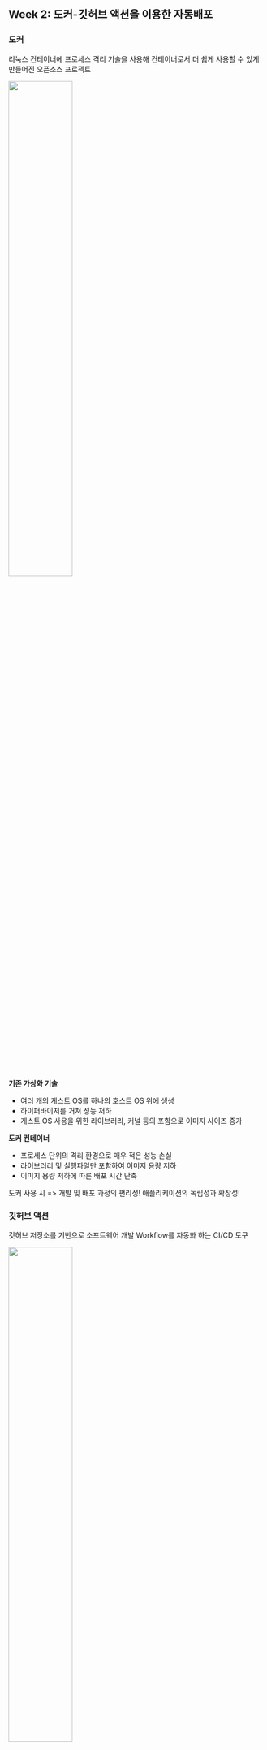 ## Week 2: 도커-깃허브 액션을 이용한 자동배포

### 도커
리눅스 컨테이너에 프로세스 격리 기술을 사용해 컨테이너로서 더 쉽게 사용할 수 있게 만들어진 오픈소스 프로젝트

<img width=50% src="https://user-images.githubusercontent.com/63996052/159634175-7b3176fe-9a2f-409f-b5fd-4516807a826a.png">

<b>기존 가상화 기술</b>
  - 여러 개의 게스트 OS를 하나의 호스트 OS 위에 생성
  - 하이퍼바이저를 거쳐 성능 저하
  - 게스트 OS 사용을 위한 라이브러리, 커널 등의 포함으로 이미지 사이즈 증가 
 
<b>도커 컨테이너</b>
  - 프로세스 단위의 격리 환경으로 매우 적은 성능 손실
  - 라이브러리 및 실행파일만 포함하여 이미지 용량 저하
  - 이미지 용량 저하에 따른 배포 시간 단축

도커 사용 시 => 개발 및 배포 과정의 편리성! 애플리케이션의 독립성과 확장성!

### 깃허브 액션
깃허브 저장소를 기반으로 소프트웨어 개발 Workflow를 자동화 하는 CI/CD 도구

<img width=50% src="https://user-images.githubusercontent.com/63996052/159648278-84730dda-4f44-4881-951e-c279131ed90e.png">

- build, test, package, release, deploy 등 다양한 이벤트 기반 Workflow 생성
- Runners라고 불리는 환경에서 직접 구동 가능
- 저장소마다 최대 20개의 Workflow 등록 가능
- 각 Workflow의 Job마다 최대 6시간 동안 실행, 초과시 자동 중지
- Job에서 Github API 호출시 1시간 동안 최대 1,000번 가능

<b>장점</b>
- 다른 CI 툴과 달리 복잡하지 않은 절차, 별도 설치 필요 없음
- Workflow 복제 용이
- Github와의 통합
- 여러 OS 및 런타임 버전 동시 테스트 가능
- 모든 언어 어플리케이션 빌드, 테스트 및 배포 가능
- 설정 자체에 많은 시간을 쏟지 않아도 가능 -> 작은 규모의 프로젝트에 용이

<b>단점</b>
- 문서 부족
- 개별 Workflow 삭제 불가능
- Workflow에서 단일 Job만 실행 불가능
- 큰 규모의 프로젝트의 경우 완전하지 못한 제어

### 도커-깃허브 액션
깃허브 액션을 이용한 Docker Image Build 및 Push

![image](https://user-images.githubusercontent.com/63996052/159630360-6123b537-83fe-48f5-9406-caf8ad833e4c.png)

<b>환경</b>
```
docker
docker-compose
nginx
gunicorn
mysql
python3.8
django(>=3.0)
```

nginx는 동시접속 처리에 특화된 웹 서버 프로그램으로, Apache보다 동작이 단순하고 전달자 역할만 한다.
gunicorn은 Python WSGI(Web Server Gateway Interface)로 python으로 작성된 웹 어플리케이션과 서버 사이의 인터페이스 또는 규칙이다.


![image](https://user-images.githubusercontent.com/63996052/159658230-65687557-bd2e-42ca-aee1-25ee5168d02b.png)


nginx는 여러개의 요청을 동시에 받았을 때, 정적 파일은 클라이언트에게 바로 돌려주고 동적 파일은 gunicorn을 거쳐 django에게 요청을 넘긴다.


<b>과정</b>

`.env` 파일에 임의의 장고 시크릿 키를 생성해 입력한다.

`Dockerfile` 파일을 통해 도커 이미지를 생성한다. 이를 통해 손쉽게 동일한 이미지를 반복해서 만들 수 있다.

`docker-compose.yml` 파일로 독립된 컨테이너의 실행 옵션을 정의한다.

`docker-compose up` 커맨드를 통해 컨테이너를 개시한다.

`.env.prod` 파일에 데이터베이스(RDS) 및 EC2 ip 주소, 장고 시크릿 키 등을 입력한다.

Github Secrets-Actions에 `.env.prod`, EC2 서버 퍼블릭 DNS(IPv4) 주소, ssh key (.pem) 전문을 설정한다.

Actions 탭에서 실행하거나 master에 push 한 뒤 잠시 기다리면 다음과 같이 Github Actions 또는 EC2 DNS 주소에서 배포가 완료되었음을 확인할 수 있다.


![image](https://user-images.githubusercontent.com/63996052/159650798-0bd37772-1692-47e0-9d96-3698023c1da7.png)

![image](https://user-images.githubusercontent.com/63996052/159661427-7a280fee-1dfc-4225-9aca-c92dfe7c541d.png)

<hr>

## Week 3: 인스타그램 데이터 모델링
### 인스타그램 서비스 설명 ('사진, 영상 업로드' 기능만)
모든 서비스는 유저 로그인 기반으로 동작
- 게시글에 사진, 동영상 등록 (1개 이상)
- 게시글에 댓글 (0개 이상)
- 게시글에 좋아요 (0개 이상)
- 게시글 삭제
- 댓글 삭제
- 좋아요 취소

### 모델 설명
<img width=75% src="https://user-images.githubusercontent.com/63996052/161687278-706d227f-684d-465e-98e4-71421a39d731.png">

**[Profile]**
- 장고에서 기본으로 제공하는 auth_user와 OneToOne Link with User Model (OneToOneField)
- 이름, 사용자 이름(아이디), 비밀번호 등의 정보는 User 테이블 참조
- 휴대전화 번호, 웹사이트, 소개 컬럼
- 사진, 영상 업로드 기능에만 집중하기 위해 유저의 다른 정보들은 생략

**[Post]**
- User와 1:N 관계, user_id (Foreignkey)
- 내용 컬럼, 생성 날짜, 삭제 여부

**[File]**
- Post와 1:N 관계, post_id (Foreignkey)
- 타입(이미지/비디오), 해당 파일의 url 주소 컬럼

**[Like]**
- User와 N:M, Post와 N:M 관계 (ManyToManyField)
- 생성 날짜, 삭제 여부

**[Comment]**
- User와 N:M, Post와 N:M 관계 (ManyToManyField)
- 내용 컬럼, 생성 날짜, 삭제 여부 

### ORM 적용해보기
임의의 User를 하나 생성하고, 해당 유저를 ForeignKey 필드로 포함하는 Post 모델을 선택하여 진행
  
1. 데이터베이스에 해당 모델 객체 3개 넣기

 **ORM 쿼리**
 ```
 one = Post.objects.create(content="첫번째 게시글", user_id=1)
 two = Post.objects.create(content="두번째 게시글", user_id=1)
 thr = Post.objects.create(content="세번째 게시글", user_id=1)
 ```
 **결과화면**
 ![image](https://user-images.githubusercontent.com/63996052/160549121-7526685d-f6ee-4687-b943-50aefb88db65.png)

  
2. 삽입한 객체들을 쿼리셋으로 조회해보기 (단, 객체들이 객체의 특성을 나타내는 구분가능한 이름으로 보여야 함)

 **ORM 쿼리**
 ```
 Post.objects.all()
 ```
 **결과화면**
 ![image](https://user-images.githubusercontent.com/63996052/160549260-11b31257-cc3a-49a9-b90f-8fdb0e66d3bf.png)

  
3. filter 함수 사용해보기

 **ORM 쿼리**
 ```
 Post.objects.filter(id=2)
 Post.objects.filter(user_id=1)
 Post.objects.filter(content="첫번째 게시글")
 ```
**결과화면**
  ![image](https://user-images.githubusercontent.com/63996052/160549484-dbe25899-da79-474b-92ea-f07cfda51ae8.png)


### 회고
장고와 같이 모델링하는 환경을 처음 접해보기 때문에, 데이터베이스를 설계하는 과정에서 다양한 고민이 있었다.

이전에 해오던 대로 soft delete를 사용하는 것이 맞는지, CharField, TextField를 되도록이면 null=true 상태로 작성하지 않는 것이 맞는지 고민했다.

또 인스타그램의 사진, 영상 등록이라는 주요 기능만을 고려하기 위해 많은 컬럼을 쳐내는 과정이 있었다.

예를 들면 수정 시점은 기록할 필요가 없다고 느껴 updated_at과 같은 값을 사용하지 않았는데, 유의미한 데이터만 남았기를 바란다.

마지막으로 깃허브 액션 확인 결과 제대로 배포되지 않음을 확인하여 이를 해결해야할 것 같다.

-> 깃허브 액션 문제를 해결했다. 공부하는 과정에서 멋대로 pip freeze > requirements.txt를 실행했는데, 이 과정에서 기존에 사용했던 opencv를 포함한 다양한 라이브러리들이 포함되었다. 이로 인해 timeout이 나면서 자동 배포가 되지 않았음을 알게 되었다.

-> 피드백 반영
erd에 기본 유저 컬럼도 추가, post에 좋아요 카운트 추가, is_deleted 삭제, created updated 상속
null=True, blank=True는 장고 컨벤션에 따라 blank

<hr>

## Week 4: DRF1-Serializer
### 데이터 삽입
사용 모델: File

관련 모델: Post 
```
class Post(DatetimeModel):
    profile = models.ForeignKey(Profile, on_delete=models.CASCADE)
    content = models.TextField(blank=True)
    like_count = models.PositiveIntegerField(default=0)


class File(models.Model):
    post = models.ForeignKey(Post, related_name='files', on_delete=models.CASCADE)
    type = models.CharField(max_length=20)
    url = models.CharField(max_length=200)
```
![image](https://user-images.githubusercontent.com/63996052/161798869-103985c9-5be7-4067-8c41-9ba3c6f4838e.png)

### 모든 데이터를 가져오는 API 만들기
- URL : `api/files/`
- Method : `GET`
- 모든 'File'의 list를 가져오는 API 요청 결과 : 
```
[
    ...,
    {
        "id": 5,
        "post_content": "여섯번째 게시글",
        "type": "image",
        "url": "image1",
        "post": 7
    },
    {
        "id": 6,
        "post_content": "여섯번째 게시글",
        "type": "image",
        "url": "image2",
        "post": 7
    },
    {
        "id": 7,
        "post_content": "여섯번째 게시글",
        "type": "image",
        "url": "image3",
        "post": 7
    },
    ...
]
```

### 새로운 데이터를 create하도록 요청하는 API 만들기
- URL : `api/files/`
- Method : `POST`
- Body : `{"post": 3, "type": "video", "url": "new-video"}`
- Post를 추가하는 API 요청 결과 :  
```
{
    "id": 11,
    "post_content": "세번째 게시글",
    "type": "video",
    "url": "new-video",
    "post": 3
}
```

### 회고
![serializer](https://user-images.githubusercontent.com/63996052/161801617-70829f94-9aad-4075-8409-d117e6f8a423.PNG)
위와 같이 Nested Serializer를 연습하는 과정이 가장 어려웠다.

DatetimeModel을 상속하는 형태로 변경하면서 오류가 났는지 의심해 보았지만, 다른 사람들의 코드를 찾아보니 문제 없음을 알 수 있었다.

다음으로 api.models에 속하지 않아 django의 auth_user 테이블을 상속하면 접근이 되지 않는건가 싶어 User 대신 Profile과 ForeignKey 관계에 놓이도록 코드를 변경하였다.

마찬가지로 해결되지 않아 검색 결과 `related_name='files'`와 같이 Serializer에서 접근할 명칭을 지정해주면 된다는 것을 확인하여 수정하였고, 이후 잘 작동하였다.

## 5주차 과제
### 모든 list를 가져오는 API
- API 요청한 URL: http://127.0.0.1:8000/posts/ `GET`
- 결과 데이터: 
```
[
    {
        "id": 1,
        "content": "수정 post",
        "like_count": 0,
        "files": [
            {
                "id": 1,
                "post_content": "수정 post",
                "type": "image",
                "url": "hi"
            },
            {
                "id": 8,
                "post_content": "수정 post",
                "type": "image",
                "url": "fileurl"
            }
        ],
        "profile": {
            "id": 1,
            "mobile_number": "",
            "website": "",
            "bio": "",
            "user": 1
        }
    },
    {
        "id": 2,
        "content": "두번째 게시글",
        "like_count": 0,
        "files": [
            {
                "id": 9,
                "post_content": "두번째 게시글",
                "type": "image",
                "url": "url"
            },
            {
                "id": 10,
                "post_content": "두번째 게시글",
                "type": "image",
                "url": "imageurl"
            }
        ],
        "profile": {
            "id": 1,
            "mobile_number": "",
            "website": "",
            "bio": "",
            "user": 1
        }
    },
    {
        "id": 3,
        "content": "세번째 게시글",
        "like_count": 0,
        "files": [
            {
                "id": 11,
                "post_content": "세번째 게시글",
                "type": "video",
                "url": "new-video"
            }
        ],
        "profile": {
            "id": 1,
            "mobile_number": "",
            "website": "",
            "bio": "",
            "user": 1
        }
    },
    {
        "id": 6,
        "content": "여섯번째 게시글",
        "like_count": 0,
        "files": [
            {
                "id": 2,
                "post_content": "여섯번째 게시글",
                "type": "image",
                "url": "image1"
            },
            {
                "id": 3,
                "post_content": "여섯번째 게시글",
                "type": "image",
                "url": "image2"
            },
            {
                "id": 4,
                "post_content": "여섯번째 게시글",
                "type": "image",
                "url": "image3"
            }
        ],
        "profile": {
            "id": 1,
            "mobile_number": "",
            "website": "",
            "bio": "",
            "user": 1
        }
    },
    {
        "id": 7,
        "content": "여섯번째 게시글",
        "like_count": 0,
        "files": [
            {
                "id": 5,
                "post_content": "여섯번째 게시글",
                "type": "image",
                "url": "image1"
            },
            {
                "id": 6,
                "post_content": "여섯번째 게시글",
                "type": "image",
                "url": "image2"
            },
            {
                "id": 7,
                "post_content": "여섯번째 게시글",
                "type": "image",
                "url": "image3"
            }
        ],
        "profile": {
            "id": 1,
            "mobile_number": "",
            "website": "",
            "bio": "",
            "user": 1
        }
    }
]
```

### 특정 데이터를 가져오는 API
- API 요청한 URL: http://127.0.0.1:8000/posts/1 `GET`
- 결과 데이터: 
```
{
    "id": 1,
    "content": "수정 post",
    "like_count": 0,
    "files": [
        {
            "id": 1,
            "post_content": "수정 post",
            "type": "image",
            "url": "hi"
        },
        {
            "id": 8,
            "post_content": "수정 post",
            "type": "image",
            "url": "fileurl"
        }
    ],
    "profile": {
        "id": 1,
        "mobile_number": "",
        "website": "",
        "bio": "",
        "user": 1
    }
}
```

### 새로운 데이터를 생성하는 API
- 요청 URL: http://127.0.0.1:8000/posts/ `POST`
- body 데이터의 내용:
```
{
    "profile": "1",
    "id": 4,
    "content": "삽입 post",
    "like_content": 0
}
```
- create된 결과:
```
{
    "id": 8,
    "content": "삽입 post",
    "like_count": 0,
    "files": [],
    "profile": 1
}
```

### 특정 데이터를 업데이트하는 API
- 요청 URL: http://127.0.0.1:8000/posts/1 `PUT`
- body 데이터의 내용:
```
{
    "id": 4,
    "content": "수정 post"
}
```
- update된 결과:
```
{
    "id": 1,
    "content": "수정 post",
    "like_count": 0,
    "files": [
        {
            "id": 1,
            "post_content": "수정 post",
            "type": "image",
            "url": "hi"
        },
        {
            "id": 8,
            "post_content": "수정 post",
            "type": "image",
            "url": "fileurl"
        }
    ],
    "profile": {
        "id": 1,
        "mobile_number": "",
        "website": "",
        "bio": "",
        "user": 1
    }
}
```

### 특정 데이터를 삭제하는 API
- 요청 URL: http://127.0.0.1:8000/posts/3 `DELETE`
- delete된 결과:
```
{
    "status": 204,
    "message": "SUCCESS"
}
```

### 공부한 내용 정리
이번 주차 내용 중 POST api를 생성하는데에 있어서 가장 어려움을 겪었다.

저번 주 피드백을 통해 fields를 일일이 지정해주어야 한다는 점을 알게 되었고, Post에서도 마찬가지로 하고자 시도하였다.

다만 `profile = ProfileSerializer(read_only=True)` 구문을 PostSerializer 안에서 다시 작성하면서, 원래 존재하는 필드인 profile을 덮어 씌워 정상적인 접근이 불가능해지며 삽입이 되지 않은 것 같다.

특정 컬럼 값을 원하거나 여러개의 리스트를 가져올 때만, 그에 일치하는 변수명을 만들고 따로 선언하여 사용하면 될 것 같다.

### 간단한 회고
저번에 겪었던 related_name 문제로 인해 사용하고자 하는 class에서 related_name들을 미리 지정을 해주고 migrate한뒤 코드를 작성하였다. 그럼에도 불구하고 이번 주차 과제를 하다보니 여전히 related_name과 Serializer에 대한 완전한 이해가 되지 않은 것 같아 아쉬웠다. 공부가 더 필요할 것 같다.
